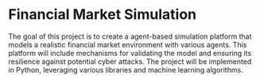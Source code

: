 # Financial Market Simulation
The goal of this project is to create a agent-based simulation platform that models a realistic financial market environment with various agents. This platform will include mechanisms for validating the model and ensuring its resilience against potential cyber attacks. The project will be implemented in Python, leveraging various libraries and machine learning algorithms.
